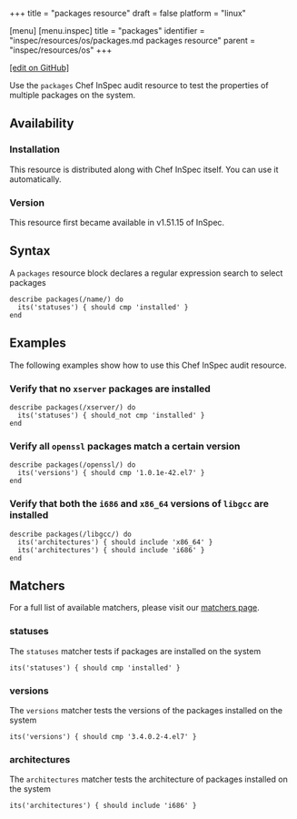 +++
title = "packages resource"
draft = false
platform = "linux"

[menu]
  [menu.inspec]
    title = "packages"
    identifier = "inspec/resources/os/packages.md packages resource"
    parent = "inspec/resources/os"
+++

[\[edit on GitHub\]](https://github.com/inspec/inspec/blob/master/docs-chef-io/content/inspec/resources/packages.md)

Use the `packages` Chef InSpec audit resource to test the properties of multiple packages on the system.

## Availability

### Installation

This resource is distributed along with Chef InSpec itself. You can use it automatically.

### Version

This resource first became available in v1.51.15 of InSpec.

## Syntax

A `packages` resource block declares a regular expression search to select packages

    describe packages(/name/) do
      its('statuses') { should cmp 'installed' }
    end

## Examples

The following examples show how to use this Chef InSpec audit resource.

### Verify that no `xserver` packages are installed

    describe packages(/xserver/) do
      its('statuses') { should_not cmp 'installed' }
    end

### Verify all `openssl` packages match a certain version

    describe packages(/openssl/) do
      its('versions') { should cmp '1.0.1e-42.el7' }
    end

### Verify that both the `i686` and `x86_64` versions of `libgcc` are installed

    describe packages(/libgcc/) do
      its('architectures') { should include 'x86_64' }
      its('architectures') { should include 'i686' }
    end

## Matchers

For a full list of available matchers, please visit our [matchers page](/inspec/matchers/).

### statuses

The `statuses` matcher tests if packages are installed on the system

    its('statuses') { should cmp 'installed' }

### versions

The `versions` matcher tests the versions of the packages installed on the system

    its('versions') { should cmp '3.4.0.2-4.el7' }

### architectures

The `architectures` matcher tests the architecture of packages installed on the system

    its('architectures') { should include 'i686' }
